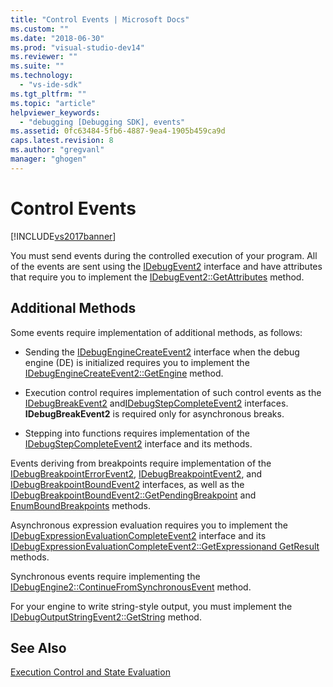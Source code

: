 ```yaml
---
title: "Control Events | Microsoft Docs"
ms.custom: ""
ms.date: "2018-06-30"
ms.prod: "visual-studio-dev14"
ms.reviewer: ""
ms.suite: ""
ms.technology: 
  - "vs-ide-sdk"
ms.tgt_pltfrm: ""
ms.topic: "article"
helpviewer_keywords: 
  - "debugging [Debugging SDK], events"
ms.assetid: 0fc63484-5fb6-4887-9ea4-1905b459ca9d
caps.latest.revision: 8
ms.author: "gregvanl"
manager: "ghogen"
---
```

# Control Events
[!INCLUDE[vs2017banner](../../includes/vs2017banner.md)]

  
You must send events during the controlled execution of your program. All of the events are sent using the [IDebugEvent2](../../extensibility/debugger/reference/idebugevent2.md) interface and have attributes that require you to implement the [IDebugEvent2::GetAttributes](../../extensibility/debugger/reference/idebugevent2-getattributes.md) method.  
  
## Additional Methods  
 Some events require implementation of additional methods, as follows:  
  
-   Sending the [IDebugEngineCreateEvent2](../../extensibility/debugger/reference/idebugenginecreateevent2.md) interface when the debug engine (DE) is initialized requires you to implement the [IDebugEngineCreateEvent2::GetEngine](../../extensibility/debugger/reference/idebugenginecreateevent2-getengine.md) method.  
  
-   Execution control requires implementation of such control events as the [IDebugBreakEvent2](../../extensibility/debugger/reference/idebugbreakevent2.md) and[IDebugStepCompleteEvent2](../../extensibility/debugger/reference/idebugstepcompleteevent2.md) interfaces. **IDebugBreakEvent2** is required only for asynchronous breaks.  
  
-   Stepping into functions requires implementation of the [IDebugStepCompleteEvent2](../../extensibility/debugger/reference/idebugstepcompleteevent2.md) interface and its methods.  
  
 Events deriving from breakpoints require implementation of the [IDebugBreakpointErrorEvent2](../../extensibility/debugger/reference/idebugbreakpointerrorevent2.md), [IDebugBreakpointEvent2](../../extensibility/debugger/reference/idebugbreakpointevent2.md), and [IDebugBreakpointBoundEvent2](../../extensibility/debugger/reference/idebugbreakpointboundevent2.md) interfaces, as well as the [IDebugBreakpointBoundEvent2::GetPendingBreakpoint](../../extensibility/debugger/reference/idebugbreakpointboundevent2-getpendingbreakpoint.md) and [EnumBoundBreakpoints](../../extensibility/debugger/reference/idebugbreakpointboundevent2-enumboundbreakpoints.md) methods.  
  
 Asynchronous expression evaluation requires you to implement the [IDebugExpressionEvaluationCompleteEvent2](../../extensibility/debugger/reference/idebugexpressionevaluationcompleteevent2.md) interface and its [IDebugExpressionEvaluationCompleteEvent2::GetExpression](../../extensibility/debugger/reference/idebugexpressionevaluationcompleteevent2-getexpression.md)[and GetResult](../../extensibility/debugger/reference/idebugexpressionevaluationcompleteevent2-getresult.md) methods.  
  
 Synchronous events require implementing the [IDebugEngine2::ContinueFromSynchronousEvent](../../extensibility/debugger/reference/idebugengine2-continuefromsynchronousevent.md) method.  
  
 For your engine to write string-style output, you must implement the [IDebugOutputStringEvent2::GetString](../../extensibility/debugger/reference/idebugoutputstringevent2-getstring.md) method.  
  
## See Also  
 [Execution Control and State Evaluation](../../extensibility/debugger/execution-control-and-state-evaluation.md)

